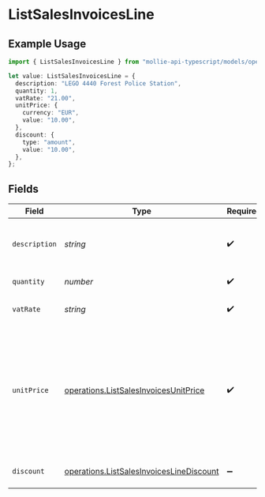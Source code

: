 # ListSalesInvoicesLine

## Example Usage

```typescript
import { ListSalesInvoicesLine } from "mollie-api-typescript/models/operations";

let value: ListSalesInvoicesLine = {
  description: "LEGO 4440 Forest Police Station",
  quantity: 1,
  vatRate: "21.00",
  unitPrice: {
    currency: "EUR",
    value: "10.00",
  },
  discount: {
    type: "amount",
    value: "10.00",
  },
};
```

## Fields

| Field                                                                                                                                                                                  | Type                                                                                                                                                                                   | Required                                                                                                                                                                               | Description                                                                                                                                                                            | Example                                                                                                                                                                                |
| -------------------------------------------------------------------------------------------------------------------------------------------------------------------------------------- | -------------------------------------------------------------------------------------------------------------------------------------------------------------------------------------- | -------------------------------------------------------------------------------------------------------------------------------------------------------------------------------------- | -------------------------------------------------------------------------------------------------------------------------------------------------------------------------------------- | -------------------------------------------------------------------------------------------------------------------------------------------------------------------------------------- |
| `description`                                                                                                                                                                          | *string*                                                                                                                                                                               | :heavy_check_mark:                                                                                                                                                                     | A description of the line item. For example *LEGO 4440 Forest Police Station*.                                                                                                         | LEGO 4440 Forest Police Station                                                                                                                                                        |
| `quantity`                                                                                                                                                                             | *number*                                                                                                                                                                               | :heavy_check_mark:                                                                                                                                                                     | The number of items.                                                                                                                                                                   | 1                                                                                                                                                                                      |
| `vatRate`                                                                                                                                                                              | *string*                                                                                                                                                                               | :heavy_check_mark:                                                                                                                                                                     | The vat rate to be applied to this line item.                                                                                                                                          | 21.00                                                                                                                                                                                  |
| `unitPrice`                                                                                                                                                                            | [operations.ListSalesInvoicesUnitPrice](../../models/operations/listsalesinvoicesunitprice.md)                                                                                         | :heavy_check_mark:                                                                                                                                                                     | The price of a single item excluding VAT.<br/><br/>For example: `{"currency":"EUR", "value":"89.00"}` if the box of LEGO costs €89.00 each.<br/><br/>The unit price can be zero in case of free items. |                                                                                                                                                                                        |
| `discount`                                                                                                                                                                             | [operations.ListSalesInvoicesLineDiscount](../../models/operations/listsalesinvoiceslinediscount.md)                                                                                   | :heavy_minus_sign:                                                                                                                                                                     | The discount to be applied to the line item.                                                                                                                                           |                                                                                                                                                                                        |